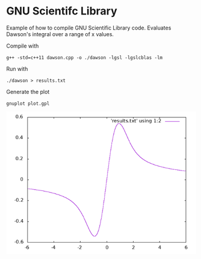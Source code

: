# GNU Scientifc Library 
Example of how to compile GNU Scientific Library code.  Evaluates Dawson's integral over a range of x values.

Compile with 

```
g++ -std=c++11 dawson.cpp -o ./dawson -lgsl -lgslcblas -lm
```

Run with 

```
./dawson > results.txt
```

Generate the plot 

```
gnuplot plot.gpl
```

![Dawson integral](./dawson.png)
